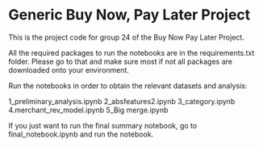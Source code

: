 # Generic Buy Now, Pay Later Project
This is the project code for group 24 of the Buy Now Pay Later Project.

All the required packages to run the notebooks are in the requirements.txt folder. Please go to that and make sure most if not all packages are downloaded onto your environment.

Run the notebooks in order to obtain the relevant datasets and analysis:

1_preliminary_analysis.ipynb
2_absfeatures2.ipynb
3_category.ipynb
4.merchant_rev_model.ipynb
5_Big merge.ipynb

If you just want to run the final summary notebook, go to final_notebook.ipynb and run the notebook.
